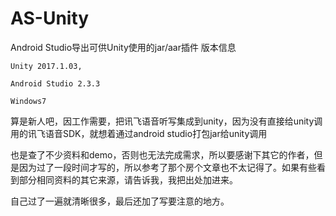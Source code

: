 # AS-Unity
Android Studio导出可供Unity使用的jar/aar插件
版本信息

	Unity 2017.1.03,
	
	Android Studio 2.3.3
	
	Windows7


算是新人吧，因工作需要，把讯飞语音听写集成到unity，因为没有直接给unity调用的讯飞语音SDK，就想着通过android studio打包jar给unity调用

也是查了不少资料和demo，否则也无法完成需求，所以要感谢下其它的作者，但是因为过了一段时间才写的，所以参考了那个房个文章也不太记得了。如果有些看到部分相同资料的其它来源，请告诉我，我把出处加进来。

自己过了一遍就清晰很多，最后还加了写要注意的地方。